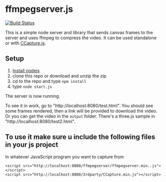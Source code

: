 ﻿# ffmpegserver.js

[![Build Status](https://travis-ci.org/greggman/ffmpegserver.js.svg?branch=master)](https://travis-ci.org/greggman/ffmpegserver.js)

This is a simple node server and library that sends canvas frames to the server and uses ffmpeg to compress the video.
It can be used standalone or with [CCapture.js](https://github.com/spite/ccapture.js).

## Setup

1.  [Install nodejs](http://nodejs.org/download)
2.  clone this repo or download and unzip the zip
3.  cd to the repo and type `npm install`
4.  type `node start.js`

The server is now running.

To see it in work, go to "http://localhost:8080/test.html". You should see some frames rendered, then a link will
be provided to download the video. Or you can get the video in the `output` folder. There's a three.js sample in
"http://localhost:8080/test2.html".

## To use it make sure u include the following files in your js project

In whatever JavaScript program you want to capture from

```
<script src="http://localhost:8080/ffmpegserver/ffmpegserver.min..js"></script>
<script src="http://localhost:8080/3rdparty/CCapture.min.js"></script>
```

